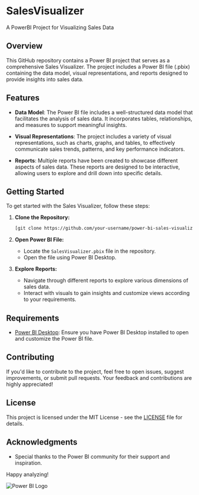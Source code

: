 # SalesVisualizer
A PowerBI Project for Visualizing Sales Data

## Overview

This GitHub repository contains a Power BI project that serves as a comprehensive Sales Visualizer. The project includes a Power BI file (.pbix) containing the data model, visual representations, and reports designed to provide insights into sales data.

## Features

- **Data Model**: The Power BI file includes a well-structured data model that facilitates the analysis of sales data. It incorporates tables, relationships, and measures to support meaningful insights.

- **Visual Representations**: The project includes a variety of visual representations, such as charts, graphs, and tables, to effectively communicate sales trends, patterns, and key performance indicators.

- **Reports**: Multiple reports have been created to showcase different aspects of sales data. These reports are designed to be interactive, allowing users to explore and drill down into specific details.

## Getting Started

To get started with the Sales Visualizer, follow these steps:

1. **Clone the Repository:**
   ```bash
   [git clone https://github.com/your-username/power-bi-sales-visualizer.git](https://github.com/PushkarTuse/SalesVisualizer.git)
   ```

2. **Open Power BI File:**
   - Locate the `SalesVisualizer.pbix` file in the repository.
   - Open the file using Power BI Desktop.

3. **Explore Reports:**
   - Navigate through different reports to explore various dimensions of sales data.
   - Interact with visuals to gain insights and customize views according to your requirements.

## Requirements

- [Power BI Desktop](https://powerbi.microsoft.com/desktop/): Ensure you have Power BI Desktop installed to open and customize the Power BI file.

## Contributing

If you'd like to contribute to the project, feel free to open issues, suggest improvements, or submit pull requests. Your feedback and contributions are highly appreciated!

## License

This project is licensed under the MIT License - see the [LICENSE](LICENSE) file for details.

## Acknowledgments

- Special thanks to the Power BI community for their support and inspiration.

Happy analyzing!

![Power BI Logo](power-bi-logo.png)
